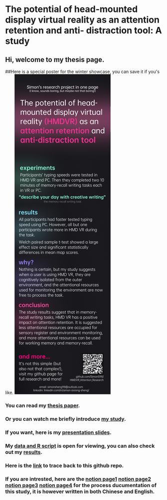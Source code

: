 # The potential of head-mounted display virtual reality as an attention retention and anti- distraction tool: A study

## Hi, welcome to my thesis page. 

##Here is a special poster for the winter showcase, you can save it if you's like.
![Onepageintro](https://github.com/SimonS98/HMDVR_Attention_Research/blob/main/One%20page%20intro.jpg)
### You can read my [thesis paper](/Sixiong(Simon)Sheng_Thesis.pdf).

### Or you can watch me briefly introduce [my study](https://youtu.be/6-FEdMdbTy0).

### If you want, here is my [presentation slides](/SixiongSheng_Slides_Thesis.pdf).

### My [data and R script](/Data) is open for viewing, you can also check out my [results](/Data/Result).

### Here is the [link](https://github.com/SimonS98/HMDVR_Attention_Research) to trace back to this github repo.

### If you are intrested, here are the [notion page1](https://silken-echo-ca5.notion.site/Insights-06f3048f6ea0415490fd7f4971c959fc) [notion page2](https://silken-echo-ca5.notion.site/Potential-Experiment-764c2e9852d64346816f8a1043757dd9) [notion page3](https://silken-echo-ca5.notion.site/ce2858cae53c4528976a5cf2a70c721f?v=8b47fd98cfd84983906569bcdc33e0cf) [notion page4](https://silken-echo-ca5.notion.site/Logic-chain-2a73b103c4e146f98707b508dbe7935d) for the process ducumentation of this study, it is however written in both Chinese and English.

